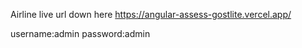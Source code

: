 Airline
live url down here
https://angular-assess-gostlite.vercel.app/

username:admin
password:admin
